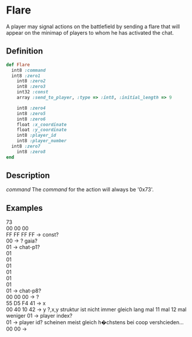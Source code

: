 # Flare

A player may signal actions on the battlefield by sending a flare that will appear on the minimap of players to whom he has activated the chat.

## Definition

```ruby
def Flare
  int8 :command 
  int8 :zero1
	int8 :zero2
	int8 :zero3
	int32 :const
	array :send_to_player, :type => :int8, :initial_length => 9

	int8 :zero4
	int8 :zero5
	int8 :zero6
	float :x_coordinate
	float :y_coordinate
	int8 :player_id
	int8 :player_number
  int8 :zero7
	int8 :zero8
end
```

## Description

*command*
The *command* for the action will always be '0x73'.

## Examples
73   
00 00 00   
FF FF FF FF -> const?  
00          -> ? gaia?  
01          -> chat-p1?  
01 	  
01   
01   
01   
01   
01   
01          -> chat-p8?  
00 00 00    -> ?   
55 D5 F4 41 -> x  
00 40 10 42 -> y  ?,x,y struktur ist nicht immer gleich lang mal 11 mal 12 mal weniger
01    -> player index?   
01    -> player id?     scheinen meist gleich h�chstens bei coop vershcieden...  
00 00 -> 